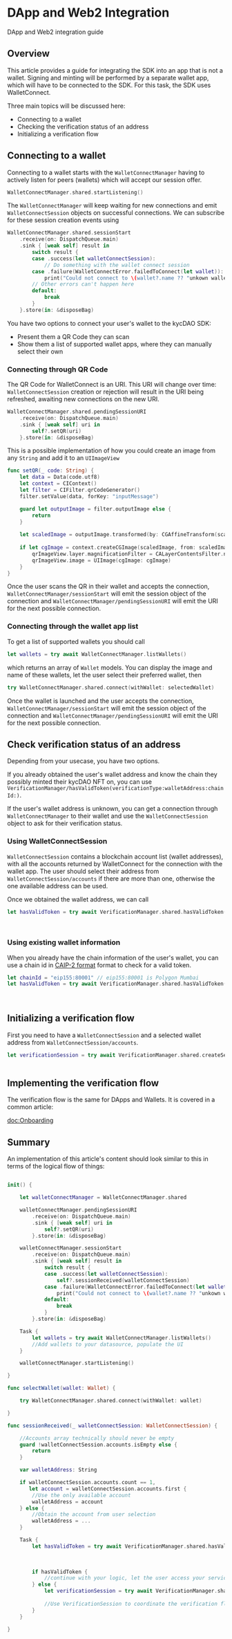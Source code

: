 # DApp and Web2 Integration
DApp and Web2 integration guide

## Overview

This article provides a guide for integrating the SDK into an app that is not a wallet. Signing and minting will be performed by a separate wallet app, which will have to be connected to the SDK. For this task, the SDK uses WalletConnect.

Three main topics will be discussed here:
- Connecting to a wallet
- Checking the verification status of an address
- Initializing a verification flow

## Connecting to a wallet

Connecting to a wallet starts with the ``WalletConnectManager`` having to actively listen for peers (wallets) which will accept our session offer.

```swift
WalletConnectManager.shared.startListening()
```

The ``WalletConnectManager`` will keep waiting for new connections and emit ``WalletConnectSession`` objects on successful connections. We can subscribe for these session creation events using

```swift
WalletConnectManager.shared.sessionStart
    .receive(on: DispatchQueue.main)
    .sink { [weak self] result in
        switch result {
        case .success(let walletConnectSession):
            // Do something with the wallet connect session
        case .failure(WalletConnectError.failedToConnect(let wallet)):
            print("Could not connect to \(wallet?.name ?? "unkown wallet")")
        // Other errors can't happen here
        default:
            break
        }
    }.store(in: &disposeBag)
```

You have two options to connect your user's wallet to the kycDAO SDK:
- Present them a QR Code they can scan
- Show them a list of supported wallet apps, where they can manually select their own

### Connecting through QR Code

The QR Code for WalletConnect is an URI. This URI will change over time: ``WalletConnectSession`` creation or rejection will result in the URI being refreshed, awaiting new connections on the new URI.

```swift
WalletConnectManager.shared.pendingSessionURI
    .receive(on: DispatchQueue.main)
    .sink { [weak self] uri in
        self?.setQR(uri)
    }.store(in: &disposeBag)
```

This is a possible implementation of how you could create an image from any `String` and add it to an `UIImageView`

```swift
func setQR(_ code: String) {
    let data = Data(code.utf8)
    let context = CIContext()
    let filter = CIFilter.qrCodeGenerator()
    filter.setValue(data, forKey: "inputMessage")

    guard let outputImage = filter.outputImage else {
        return
    }
    
    let scaledImage = outputImage.transformed(by: CGAffineTransform(scaleX: 4, y: 4))
    
    if let cgImage = context.createCGImage(scaledImage, from: scaledImage.extent) {
        qrImageView.layer.magnificationFilter = CALayerContentsFilter.nearest
        qrImageView.image = UIImage(cgImage: cgImage)
    }
}
```

Once the user scans the QR in their wallet and accepts the connection, ``WalletConnectManager/sessionStart`` will emit the session object of the connection and ``WalletConnectManager/pendingSessionURI`` will emit the URI for the next possible connection.

### Connecting through the wallet app list

To get a list of supported wallets you should call
```swift
let wallets = try await WalletConnectManager.listWallets()
```
which returns an array of ``Wallet`` models.
You can display the image and name of these wallets, let the user select their preferred wallet, then
```swift
try WalletConnectManager.shared.connect(withWallet: selectedWallet)
```

Once the wallet is launched and the user accepts the connection, ``WalletConnectManager/sessionStart`` will emit the session object of the connection and ``WalletConnectManager/pendingSessionURI`` will emit the URI for the next possible connection.

## Check verification status of an address

Depending from your usecase, you have two options.

If you already obtained the user's wallet address and know the chain they possibly minted their kycDAO NFT on, you can use ``VerificationManager/hasValidToken(verificationType:walletAddress:chainId:)``.

If the user's wallet address is unknown, you can get a connection through ``WalletConnectManager`` to their wallet and use the ``WalletConnectSession`` object to ask for their verification status.

### Using WalletConnectSession

``WalletConnectSession`` contains a blockchain account list (wallet addresses), with all the accounts returned by WalletConnect for the connection with the wallet app. The user should select their address from ``WalletConnectSession/accounts`` if there are more than one, otherwise the one available address can be used.

Once we obtained the wallet address, we can call

```swift
let hasValidToken = try await VerificationManager.shared.hasValidToken(verificationType: .kyc,
                                                                       walletAddress: selectedAddress,
                                                                       walletSession: walletConnectSession)
```

### Using existing wallet information

When you already have the chain information of the user's wallet, you can use a chain id in [CAIP-2 format](https://github.com/ChainAgnostic/CAIPs/blob/master/CAIPs/caip-2.md) format to check for a valid token.

```swift
let chainId = "eip155:80001" // eip155:80001 is Polygon Mumbai
let hasValidToken = try await VerificationManager.shared.hasValidToken(verificationType: .kyc,
                                                                       walletAddress: walletAddress,
                                                                       chainId: chainId)
```

## Initializing a verification flow

First you need to have a ``WalletConnectSession`` and a selected wallet address from ``WalletConnectSession/accounts``. 

```swift
let verificationSession = try await VerificationManager.shared.createSession(walletAddress: selectedAccount,
                                                                             walletSession: walletConnectSession)
```

## Implementing the verification flow

The verification flow is the same for DApps and Wallets. It is covered in a common article:

<doc:Onboarding>

## Summary

An implementation of this article's content should look similar to this in terms of the logical flow of things:

```swift

init() {

    let walletConnectManager = WalletConnectManager.shared

    walletConnectManager.pendingSessionURI
        .receive(on: DispatchQueue.main)
        .sink { [weak self] uri in
            self?.setQR(uri)
        }.store(in: &disposeBag)

    walletConnectManager.sessionStart
        .receive(on: DispatchQueue.main)
        .sink { [weak self] result in
            switch result {
            case .success(let walletConnectSession):
                self?.sessionReceived(walletConnectSession)
            case .failure(WalletConnectError.failedToConnect(let wallet)):
                print("Could not connect to \(wallet?.name ?? "unkown wallet")")
            default:
                break
            }
        }.store(in: &disposeBag)

    Task {
        let wallets = try await WalletConnectManager.listWallets()
        //Add wallets to your datasource, populate the UI
    }

    walletConnectManager.startListening()

}

func selectWallet(wallet: Wallet) {

    try WalletConnectManager.shared.connect(withWallet: wallet)

}

func sessionReceived(_ walletConnectSession: WalletConnectSession) {

    //Accounts array technically should never be empty
    guard !walletConnectSession.accounts.isEmpty else { 
        return
    }

    var walletAddress: String

    if walletConnectSession.accounts.count == 1,
       let account = walletConnectSession.accounts.first {
        //Use the only available account
        walletAddress = account
    } else {
        //Obtain the account from user selection
        walletAddress = ...
    }

    Task {
        let hasValidToken = try await VerificationManager.shared.hasValidToken(verificationType: .kyc,
                                                                               walletAddress: walletAddress,
                                                                               walletSession: walletConnectSession)

        if hasValidToken {
            //continue with your logic, let the user access your service etc...
        } else {
            let verificationSession = try await VerificationManager.shared.createSession(walletAddress: walletAddress,
                                                                                         walletSession: walletConnectSession)
            //Use VerificationSession to coordinate the verification flow...
        }
    }

}

```
